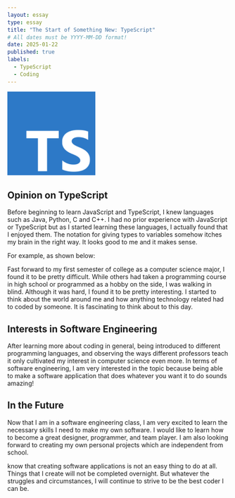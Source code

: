 ```yaml
---
layout: essay
type: essay
title: "The Start of Something New: TypeScript"
# All dates must be YYYY-MM-DD format!
date: 2025-01-22
published: true
labels:
  - TypeScript
  - Coding
---
```


<img width="200px" class="rounded float-start pe-4" src="../img/ts.png">

## Opinion on TypeScript

Before beginning to learn JavaScript and TypeScript, I knew languages such as Java, Python, C and C++. I had no prior experience with JavaScript or TypeScript but as I started learning these languages, I actually found that I enjoyed them. The notation for giving types to variables somehow itches my brain in the right way. It looks good to me and it makes sense. 

For example, as shown below:

Fast forward to my first semester of college as a computer science major, I found it to be pretty difficult. While others had taken a programming course in high school or programmed as a hobby on the side, I was walking in blind. Although it was hard, I found it to be pretty interesting. I started to think about the world around me and how anything technology related had to coded by someone. It is fascinating to think about to this day. 

## Interests in Software Engineering

After learning more about coding in general, being introduced to different programming languages, and observing the ways different professors teach it only cultivated my interest in computer science even more. In terms of software engineering, I am very interested in the topic because being able to make a software application that does whatever you want it to do sounds amazing! 

## In the Future

Now that I am in a software engineering class, I am very excited to learn the necessary skills I need to make my own software. I would like to learn how to become a great designer, programmer, and team player. I am also looking forward to creating my own personal projects which are independent from school. 

know that creating software applications is not an easy thing to do at all. Things that I create will not be completed overnight. But whatever the struggles and circumstances, I will continue to strive to be the best coder I can be.

